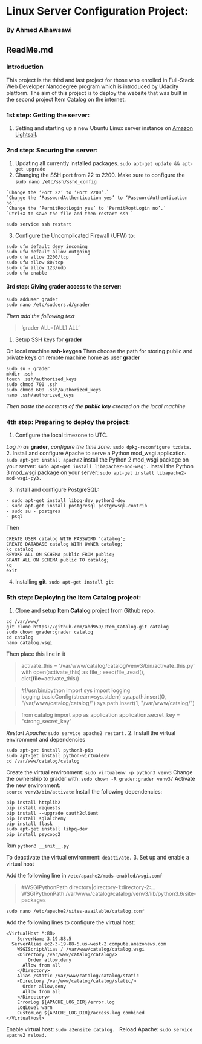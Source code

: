 
# Linux Server Configuration Project: 
### By Ahmed Alhawsawi
## ReadMe.md 

### Introduction
This project is the third and last project for those who enrolled in Full-Stack Web Developer Nanodegree program which is introduced by Udacity platform. The aim of this project is to deploy the website that was built in the second project Item Catalog on the internet.

### 1st step: Getting the server:
1.	Setting and starting up a new Ubuntu Linux server instance on [Amazon Lightsail](https://aws.amazon.com/lightsail). 
### 2nd step: Securing the server:
1.	Updating all currently installed packages. 
``
sudo apt-get update && apt-get upgrade
``
2.	Changing the SSH port from 22 to 2200. Make sure to configure the 
``
sudo nano /etc/ssh/sshd_config
``
```
`Change the ‘Port 22’ to ‘Port 2200’.`
`Change the ‘PasswordAuthentication yes’ to ‘PasswordAuthentication no’.`
`Change the ‘PermitRootLogin yes’ to ‘PermitRootLogin no’.`
`Ctrl+X to save the file and then restart ssh `
```
``
 sudo service ssh restart
``

3. Configure the Uncomplicated Firewall (UFW) to:
```
sudo ufw default deny incoming
sudo ufw default allow outgoing
sudo ufw allow 2200/tcp
sudo ufw allow 80/tcp
sudo ufw allow 123/udp
sudo ufw enable
```
#### 3rd step: Giving grader access to the server:
```
sudo adduser grader
sudo nano /etc/sudoers.d/grader 
```
_Then add the following text_
>‘grader ALL=(ALL) ALL’
1.	Setup SSH keys for **grader**

On local machine **ssh-keygen** Then choose the path for storing public and private keys on remote machine home as user **grader**
```
sudo su - grader
mkdir .ssh
touch .ssh/authorized_keys 
sudo chmod 700 .ssh
sudo chmod 600 .ssh/authorized_keys 
nano .ssh/authorized_keys 
```
_Then paste the contents of the **public key** created on the local machine_
### 4th step: Preparing to deploy the project:
1.	Configure the local timezone to UTC.

_Log in as_ **grader**, _configure the time zone:_
``
sudo dpkg-reconfigure tzdata.
``
2.	Install and configure Apache to serve a Python mod_wsgi application.
``
sudo apt-get install apache2
``
install the Python 2 mod_wsgi package on your server: 
``
sudo apt-get install libapache2-mod-wsgi.
``
install the Python 3 mod_wsgi package on your server: 
``
sudo apt-get install libapache2-mod-wsgi-py3.
``

3.	Install and configure PostgreSQL:

```
- sudo apt-get install libpq-dev python3-dev
- sudo apt-get install postgresql postgrwsql-contrib
- sudo su - postgres
- psql
```
Then
```
CREATE USER catalog WITH PASSWORD 'catalog';
CREATE DATABASE catalog WITH OWNER catalog;
\c catalog
REVOKE ALL ON SCHEMA public FROM public;
GRANT ALL ON SCHEMA public TO catalog;
\q
exit
```
4.	Installing **git**.
``
sudo apt-get install git
``
### 5th step: Deploying the Item Catalog project:
1.	Clone and setup **Item Catalog** project from Github repo.
```
cd /var/www/
git clone https://github.com/ahd959/Item_Catalog.git catalog
sudo chown grader:grader catalog
cd catalog
nano catalog.wsgi
```
Then place this line in it 

>activate_this = '/var/www/catalog/catalog/venv3/bin/activate_this.py'
with open(activate_this) as file_:
    exec(file_.read(), dict(__file__=activate_this))

>#!/usr/bin/python
import sys
import logging
logging.basicConfig(stream=sys.stderr)
sys.path.insert(0, "/var/www/catalog/catalog/")
sys.path.insert(1, "/var/www/catalog/")

>from catalog import app as application
application.secret_key = "strong_secret_key"

_Restart Apache:_
``
sudo service apache2 restart.
``
2.	Install the virtual environment and dependencies
```
sudo apt-get install python3-pip
sudo apt-get install python-virtualenv
cd /var/www/catalog/catalog
```
Create the virtual environment: 
``
sudo virtualenv -p python3 venv3
``
Change the ownership to grader with: 
``
sudo chown -R grader:grader venv3/
``
Activate the new environment:  
``
source venv3/bin/activate
``
Install the following dependencies:
```
pip install httplib2
pip install requests
pip install --upgrade oauth2client
pip install sqlalchemy
pip install flask
sudo apt-get install libpq-dev
pip install psycopg2
```
Run
``
python3 __init__.py 
``

To deactivate the virtual environment: 
``
deactivate.
``
3.	Set up and enable a virtual host

Add the following line in
``
 /etc/apache2/mods-enabled/wsgi.conf 
``
>#WSGIPythonPath directory|directory-1:directory-2:...
>WSGIPythonPath /var/www/catalog/catalog/venv3/lib/python3.6/site-packages

``
sudo nano /etc/apache2/sites-available/catalog.conf 
``

   Add the following lines to configure the virtual host:
   
```
<VirtualHost *:80>
    ServerName 3.19.88.5
  ServerAlias ec2-3-19-88-5.us-west-2.compute.amazonaws.com
    WSGIScriptAlias / /var/www/catalog/catalog.wsgi
    <Directory /var/www/catalog/catalog/>
    	Order allow,deny
  	  Allow from all
    </Directory>
    Alias /static /var/www/catalog/catalog/static
    <Directory /var/www/catalog/catalog/static/>
  	  Order allow,deny
  	  Allow from all
    </Directory>
    ErrorLog ${APACHE_LOG_DIR}/error.log
    LogLevel warn
    CustomLog ${APACHE_LOG_DIR}/access.log combined
</VirtualHost>
```
Enable virtual host: 
``
sudo a2ensite catalog. 
``
Reload Apache:
``
 sudo service apache2 reload.
``
